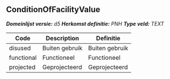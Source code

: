 ﻿## ConditionOfFacilityValue

*__Domeinlijst versie:__ d5*
*__Herkomst definitie:__ PNH*
*__Type veld:__ TEXT*

|__Code__ |__Description__ |__Definitie__	|
|	---	|	---	|   ---	| 
| disused | Buiten gebruik | Buiten gebruik |
| functional | Functioneel | Functioneel |
| projected | Geprojecteerd | Geprojecteerd |
